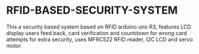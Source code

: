 # RFID-BASED-SECURITY-SYSTEM
This a security based system based on RFID arduino uno R3, features LCD display users feed back, card verification  and countdown for wrong card attempts for extra security, uses MFRC522 RFID reader, I2C LCD and servo motor.
